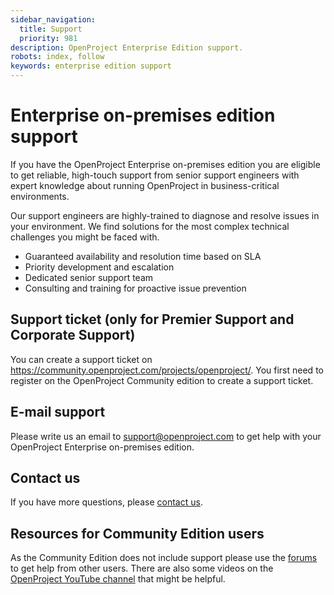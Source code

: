 ```yaml
---
sidebar_navigation:
  title: Support
  priority: 981
description: OpenProject Enterprise Edition support.
robots: index, follow
keywords: enterprise edition support
---
```

# Enterprise on-premises edition support

If you have the OpenProject Enterprise on-premises edition you are eligible to get reliable, high-touch support from senior support engineers with expert knowledge about running OpenProject in business-critical environments.

Our support engineers are highly-trained to diagnose and resolve  issues in your environment. We find solutions for the most complex technical challenges you might be faced with.

- Guaranteed availability and resolution time based on SLA
- Priority development and escalation
- Dedicated senior support team
- Consulting and training for proactive issue prevention

## Support ticket (only for Premier Support and Corporate Support)

You can create a support ticket on https://community.openproject.com/projects/openproject/. You first need to register on the OpenProject Community edition to create a support ticket.

## E-mail support

Please write us an email to support@openproject.com to get help with your OpenProject Enterprise on-premises edition.

## Contact us

If you have more questions, please [contact us](https://www.openproject.org/contact-us/).

## Resources for Community Edition users

As the Community Edition does not include support please use the [forums](https://community.openproject.com/projects/openproject/forums) to get help from other users. There are also some videos on the [OpenProject YouTube channel](https://www.youtube.com/c/OpenProjectCommunity) that might be helpful.